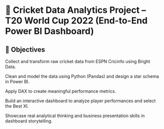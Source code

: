 # 🏏 Cricket Data Analytics Project – T20 World Cup 2022 (End-to-End Power BI Dashboard)

## 🎯 Objectives

Collect and transform raw cricket data from ESPN Cricinfo using Bright Data.

Clean and model the data using Python (Pandas) and design a star schema in Power BI.

Apply DAX to create meaningful performance metrics.

Build an interactive dashboard to analyze player performances and select the Best XI.

Showcase real analytical thinking and business presentation skills in dashboard storytelling.
